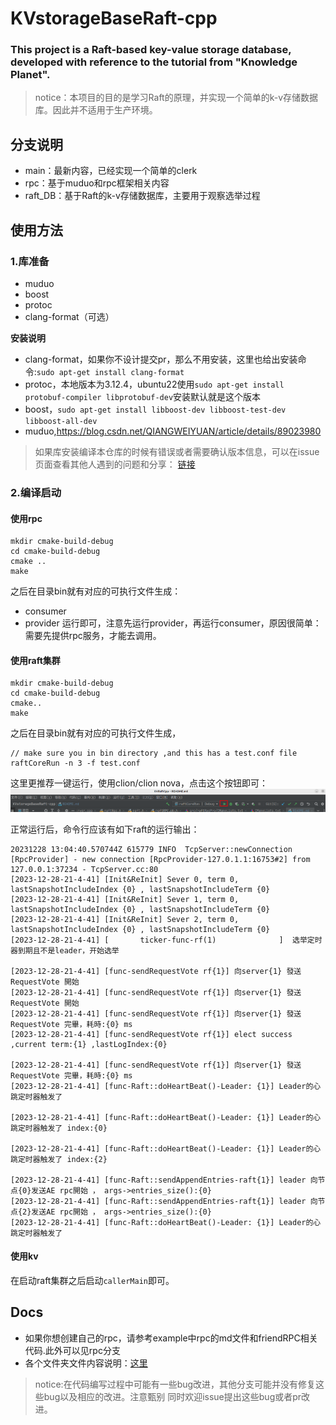 # KVstorageBaseRaft-cpp

### This project is a Raft-based key-value storage database, developed with reference to the tutorial from "Knowledge Planet".

> notice：本项目的目的是学习Raft的原理，并实现一个简单的k-v存储数据库。因此并不适用于生产环境。

## 分支说明
- main：最新内容，已经实现一个简单的clerk
- rpc：基于muduo和rpc框架相关内容
- raft_DB：基于Raft的k-v存储数据库，主要用于观察选举过程

## 使用方法

### 1.库准备
- muduo
- boost
- protoc
- clang-format（可选）

**安装说明**

- clang-format，如果你不设计提交pr，那么不用安装，这里也给出安装命令:`sudo apt-get install clang-format`
- protoc，本地版本为3.12.4，ubuntu22使用`sudo apt-get install protobuf-compiler libprotobuf-dev`安装默认就是这个版本
- boost，`sudo apt-get install libboost-dev libboost-test-dev libboost-all-dev`
- muduo,https://blog.csdn.net/QIANGWEIYUAN/article/details/89023980
> 如果库安装编译本仓库的时候有错误或者需要确认版本信息，可以在issue页面查看其他人遇到的问题和分享： [链接](https://github.com/youngyangyang04/KVstorageBaseRaft-cpp/issues)

### 2.编译启动
#### 使用rpc
```
mkdir cmake-build-debug
cd cmake-build-debug
cmake ..
make
```
之后在目录bin就有对应的可执行文件生成：
- consumer
- provider
运行即可，注意先运行provider，再运行consumer，原因很简单：需要先提供rpc服务，才能去调用。

#### 使用raft集群
```
mkdir cmake-build-debug
cd cmake-build-debug
cmake..
make
```
之后在目录bin就有对应的可执行文件生成，
```
// make sure you in bin directory ,and this has a test.conf file
raftCoreRun -n 3 -f test.conf
```
这里更推荐一键运行，使用clion/clion nova，点击这个按钮即可：
![img.png](docs/images/img.png)

正常运行后，命令行应该有如下raft的运行输出：
```
20231228 13:04:40.570744Z 615779 INFO  TcpServer::newConnection [RpcProvider] - new connection [RpcProvider-127.0.1.1:16753#2] from 127.0.0.1:37234 - TcpServer.cc:80
[2023-12-28-21-4-41] [Init&ReInit] Sever 0, term 0, lastSnapshotIncludeIndex {0} , lastSnapshotIncludeTerm {0}
[2023-12-28-21-4-41] [Init&ReInit] Sever 1, term 0, lastSnapshotIncludeIndex {0} , lastSnapshotIncludeTerm {0}
[2023-12-28-21-4-41] [Init&ReInit] Sever 2, term 0, lastSnapshotIncludeIndex {0} , lastSnapshotIncludeTerm {0}
[2023-12-28-21-4-41] [       ticker-func-rf(1)              ]  选举定时器到期且不是leader，开始选举

[2023-12-28-21-4-41] [func-sendRequestVote rf{1}] 向server{1} 發送 RequestVote 開始
[2023-12-28-21-4-41] [func-sendRequestVote rf{1}] 向server{1} 發送 RequestVote 開始
[2023-12-28-21-4-41] [func-sendRequestVote rf{1}] 向server{1} 發送 RequestVote 完畢，耗時:{0} ms
[2023-12-28-21-4-41] [func-sendRequestVote rf{1}] elect success  ,current term:{1} ,lastLogIndex:{0}

[2023-12-28-21-4-41] [func-sendRequestVote rf{1}] 向server{1} 發送 RequestVote 完畢，耗時:{0} ms
[2023-12-28-21-4-41] [func-Raft::doHeartBeat()-Leader: {1}] Leader的心跳定时器触发了

[2023-12-28-21-4-41] [func-Raft::doHeartBeat()-Leader: {1}] Leader的心跳定时器触发了 index:{0}

[2023-12-28-21-4-41] [func-Raft::doHeartBeat()-Leader: {1}] Leader的心跳定时器触发了 index:{2}

[2023-12-28-21-4-41] [func-Raft::sendAppendEntries-raft{1}] leader 向节点{0}发送AE rpc開始 ， args->entries_size():{0}
[2023-12-28-21-4-41] [func-Raft::sendAppendEntries-raft{1}] leader 向节点{2}发送AE rpc開始 ， args->entries_size():{0}
[2023-12-28-21-4-41] [func-Raft::doHeartBeat()-Leader: {1}] Leader的心跳定时器触发了
```

#### 使用kv
在启动raft集群之后启动`callerMain`即可。


## Docs
- 如果你想创建自己的rpc，请参考example中rpc的md文件和friendRPC相关代码.此外可以见rpc分支
- 各个文件夹文件内容说明：[这里](./docs/目录导览.md)
> notice:在代码编写过程中可能有一些bug改进，其他分支可能并没有修复这些bug以及相应的改进。注意甄别
>同时欢迎issue提出这些bug或者pr改进。






